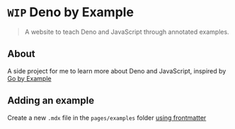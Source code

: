 # `WIP` Deno by Example

> A website to teach Deno and JavaScript through annotated examples.

## About

A side project for me to learn more about Deno and JavaScript, inspired by [Go by Example](https://gobyexample.com)

## Adding an example

Create a new `.mdx` file in the `pages/examples` folder [using frontmatter](https://www.gatsbyjs.org/docs/mdx/writing-pages/#using-frontmatter-in-mdx)
